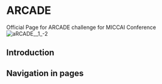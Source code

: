 # ARCADE
Official Page for ARCADE challenge for MICCAI Conference
![aRCADE__1_-2](https://github.com/cmctec/ARCADE/assets/70023022/c506f8c6-875b-4aa6-a0ec-4b259b3ad794)

## Introduction

## Navigation in pages

